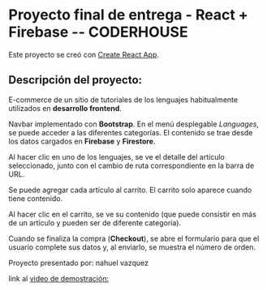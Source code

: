 
# Proyecto final de entrega - React + Firebase -- CODERHOUSE

Este proyecto se creó con [Create React App](https://github.com/facebook/create-react-app).

## Descripción del proyecto:

E-commerce de un sitio de tutoriales de los lenguajes habitualmente utilizados en **desarrollo frontend**.

Navbar implementado con **Bootstrap**. En el menú desplegable *Languages*, se puede acceder a las diferentes categorías. El contenido se trae desde los datos cargados en **Firebase** y **Firestore**.  

Al hacer clic en uno de los lenguajes, se ve el detalle del artículo seleccionado, junto con el cambio de ruta correspondiente en la barra de URL.  

Se puede agregar cada artículo al carrito. El carrito solo aparece cuando tiene contenido.  

Al hacer clic en el carrito, se ve su contenido (que puede consistir en más de un artículo y pueden ser de diferente categoría). 

Cuando se finaliza la compra (**Checkout**), se abre el formulario para que el usuario complete sus datos y, al enviarlo, se muestra el número de orden.



Proyecto presentado por: nahuel vazquez 


link al [video de demostración:](https://github.com/nahuelvazquez88/thingsdream/blob/main/video/2022-03-18%2018-12-19.mp4)
